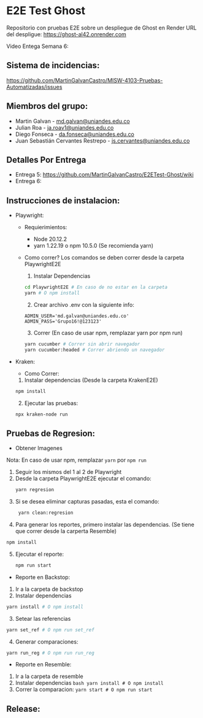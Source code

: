 # E2E Test Ghost

Repositorio con pruebas E2E sobre un despliegue de Ghost en Render
URL del despligue: https://ghost-al42.onrender.com

Video Entega Semana 6:

## Sistema de incidencias:
https://github.com/MartinGalvanCastro/MISW-4103-Pruebas-Automatizadas/issues

## Miembros del grupo:

- Martin Galvan - md.galvan@uniandes.edu.co
- Julian Roa - ja.roav1@uniandes.edu.co
- Diego Fonseca - da.fonseca@uniandes.edu.co
- Juan Sebastián Cervantes Restrepo - js.cervantes@uniandes.edu.co

## Detalles Por Entrega

- Entrega 5: https://github.com/MartinGalvanCastro/E2ETest-Ghost/wiki
- Entrega 6:

## Instrucciones de instalacion:

- Playwright:

  - Requierimientos:

    - Node 20.12.2
    - yarn 1.22.19 o npm 10.5.0 (Se recomienda yarn)

  - Como correr?
    Los comandos se deben correr desde la carpeta PlaywrightE2E

    1. Instalar Dependencias

    ```bash
    cd PlaywrightE2E # En caso de no estar en la carpeta
    yarn # O npm install
    ```

    2. Crear archivo .env con la siguiente info:

    ```
    ADMIN_USER='md.galvan@uniandes.edu.co'
    ADMIN_PASS='Grupo16!@123123'
    ```

    3. Correr (En caso de usar npm, remplazar yarn por npm run)

    ```bash
    yarn cucumber # Correr sin abrir navegador
    yarn cucumber:headed # Correr abriendo un navegador
    ```

- Kraken:

  - Como Correr:
  1. Instalar dependencias (Desde la carpeta KrakenE2E)
    ```bash
    npm install
    ```
  2. Ejecutar las pruebas:
    ```bash
    npx kraken-node run
    ```
## Pruebas de Regresion:
- Obtener Imagenes

Nota: En caso de usar npm, remplazar `yarn` por `npm run`
1. Seguir los mismos del 1 al 2 de Playwright
2. Desde la carpeta PlaywrightE2E ejecutar el comando:
   ```bash
   yarn regresion
   ```
3. Si se desea eliminar capturas pasadas, esta el comando:
   ```bash
    yarn clean:regresion
   ```
4. Para generar los reportes, primero instalar las dependencias. (Se tiene que correr desde la carperta Resemble)
  ```bash
  npm install
  ```
5. Ejecutar el reporte:
   ```bash
   npm run start
   ```

 - Reporte en Backstop:
 1. Ir a la carpeta de backstop
 2. Instalar dependencias 
 ```bash
 yarn install # O npm install
 ```
 3. Setear las referencias
 ```bash
 yarn set_ref # O npm run set_ref
 ```
 4. Generar comparaciones:
 ```bash
 yarn run_reg # O npm run run_reg
 ```

  - Reporte en Resemble:
  1. Ir a la carpeta de resemble
  2. Instalar dependencias 
    ```bash
    yarn install # O npm install
    ```
  4. Correr la comparacion:
    ```
    yarn start # O npm run start
    ```

## Release:
```
